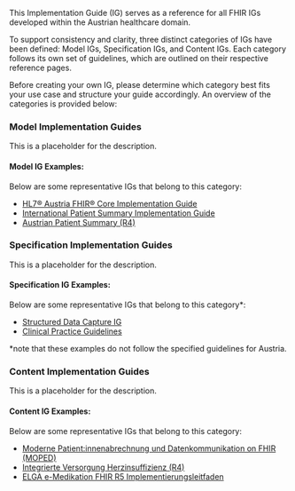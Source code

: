 This Implementation Guide (IG) serves as a reference for all FHIR IGs developed within the Austrian healthcare domain.

To support consistency and clarity, three distinct categories of IGs have been defined: Model IGs, Specification IGs, and Content IGs. Each category follows its own set of guidelines, which are outlined on their respective reference pages.

Before creating your own IG, please determine which category best fits your use case and structure your guide accordingly. An overview of the categories is provided below:

### Model Implementation Guides
This is a placeholder for the description.

#### Model IG Examples:

Below are some representative IGs that belong to this category:
- [HL7® Austria FHIR® Core Implementation Guide](https://fhir.hl7.at/r5-core-main/index.html)
- [International Patient Summary Implementation Guide](https://build.fhir.org/ig/HL7/fhir-ips/)
- [Austrian Patient Summary (R4)](https://fhir.hl7.at/r4-ELGA-AustrianPatientSummary-main/index.html)

### Specification Implementation Guides
This is a placeholder for the description.

#### Specification IG Examples:
Below are some representative IGs that belong to this category*:
- [Structured Data Capture IG](https://build.fhir.org/ig/HL7/sdc/)
- [Clinical Practice Guidelines](https://build.fhir.org/ig/HL7/cqf-recommendations/index.html)

*note that these examples do not follow the specified guidelines for Austria.

### Content Implementation Guides
This is a placeholder for the description.

#### Content IG Examples:
Below are some representative IGs that belong to this category:
- [Moderne Patient:innenabrechnung und Datenkommunikation on FHIR (MOPED)](https://fhir.hl7.at/r5-ELGA-MOPED-main/index.html)
- [Integrierte Versorgung Herzinsuffizienz (R4)](https://fhir.hl7.at/r4-ELGA-IV-Herzinsuffizienz-main/index.html)
- [ELGA e-Medikation FHIR R5 Implementierungsleitfaden](https://fhir.hl7.at/r5-ELGA-e-medikation-main/index.html)
